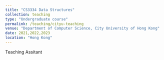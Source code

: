 ```yaml
---
title: "CS3334 Data Structures"
collection: teaching
type: "Undergraduate course"
permalink: /teaching/cityu-teaching
venue: "Department of Computer Science, City University of Hong Kong"
date: 2021,2022,2023
location: "Hong Kong"
---
```

Teaching Assitant
